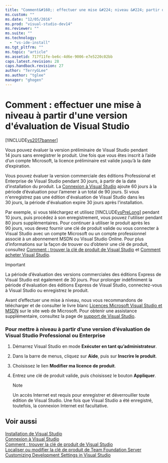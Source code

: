 ```yaml
---
title: "Comment&#160;: effectuer une mise &#224; niveau &#224; partir d&#39;une version d&#39;&#233;valuation de Visual Studio | Microsoft Docs"
ms.custom: ""
ms.date: "12/05/2016"
ms.prod: "visual-studio-dev14"
ms.reviewer: ""
ms.suite: ""
ms.technology: 
  - "vs-ide-install"
ms.tgt_pltfrm: ""
ms.topic: "article"
ms.assetid: 717f11fe-be6c-4d6e-9006-e7e5220c02bb
caps.latest.revision: 28
caps.handback.revision: 27
author: "TerryGLee"
ms.author: "tglee"
manager: "ghogen"
---
```

# Comment&#160;: effectuer une mise &#224; niveau &#224; partir d&#39;une version d&#39;&#233;valuation de Visual Studio
[!INCLUDE[vs2017banner](../code-quality/includes/vs2017banner.md)]

Vous pouvez évaluer la version préliminaire de Visual Studio pendant 14 jours sans enregistrer le produit.  Une fois que vous êtes inscrit à l’aide d’un compte Microsoft, la licence préliminaire est valide jusqu’à la date d’expiration.  
  
 Vous pouvez évaluer la version commerciale des éditions Professional et Enterprise de Visual Studio pendant 30 jours, à partir de la date d’installation du produit.  La [Connexion à Visual Studio](../ide/signing-in-to-visual-studio.md) ajoute 60 jours à la période d’évaluation pour l’amener à un total de 90 jours.  Si vous n'enregistrez pas une édition d'évaluation de Visual Studio dans les 30 jours, la période d'évaluation expire 30 jours après l'installation.  
  
 Par exemple, si vous téléchargez et utilisez [!INCLUDE[vsPreLong](../code-quality/includes/vsprelong_md.md)] pendant 10 jours, puis procédez à son enregistrement, vous pouvez l'utiliser pendant 80 jours supplémentaires.  Pour continuer à utiliser le produit après les 90 jours, vous devez fournir une clé de produit valide ou vous connecter à Visual Studio avec un compte Microsoft ou un compte professionnel associé à un abonnement MSDN ou Visual Studio Online.  Pour plus d’informations sur la façon de trouver ou d’obtenir une clé de produit, consultez [Comment : trouver la clé de produit de Visual Studio](../install/how-to-locate-the-visual-studio-product-key.md) et [Comment acheter Visual Studio](http://www.visualstudio.com/products/how-to-buy-vs).  
  
> [!IMPORTANT]
>  La période d’évaluation des versions commerciales des éditions Express de Visual Studio est également de 30 jours.  Pour prolonger indéfiniment la période d'évaluation des éditions Express de Visual Studio, connectez\-vous à Visual Studio ou enregistrez le produit.  
  
 Avant d’effectuer une mise à niveau, nous vous recommandons de télécharger et de consulter le livre blanc [Licences Microsoft Visual Studio et MSDN](http://www.microsoft.com/download/details.aspx?id=13350) sur le site web de Microsoft.  Pour obtenir une assistance supplémentaire, consultez la page de [support de Visual Studio](http://support.microsoft.com/ph/1117/en-us).  
  
### Pour mettre à niveau à partir d’une version d’évaluation de Visual Studio Professional ou Enterprise  
  
1.  Démarrez Visual Studio en mode **Exécuter en tant qu’administrateur**.  
  
2.  Dans la barre de menus, cliquez sur **Aide**, puis sur **Inscrire le produit**.  
  
3.  Choisissez le lien **Modifier ma licence de produit**.  
  
4.  Entrez une clé de produit valide, puis choisissez le bouton **Appliquer**.  
  
    > [!NOTE]
    >  Un accès Internet est requis pour enregistrer et déverrouiller toute édition de Visual Studio.  Une fois que Visual Studio a été enregistré, toutefois, la connexion Internet est facultative.  
  
## Voir aussi  
 [Installation de Visual Studio](../Topic/Installing%20Visual%20Studio%202015.md)   
 [Connexion à Visual Studio](../ide/signing-in-to-visual-studio.md)   
 [Comment : trouver la clé de produit de Visual Studio](../install/how-to-locate-the-visual-studio-product-key.md)   
 [Localiser ou modifier la clé de produit de Team Foundation Server](../Topic/Locate%20or%20Change%20the%20Product%20Key%20for%20Team%20Foundation%20Server.md)   
 [Customizing Development Settings in Visual Studio](http://msdn.microsoft.com/fr-fr/22c4debb-4e31-47a8-8f19-16f328d7dcd3)